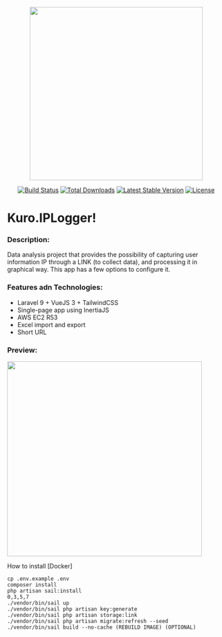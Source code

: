 <p align="center"><a href="https://laravel.com" target="_blank"><img src="https://raw.githubusercontent.com/laravel/art/master/logo-lockup/5%20SVG/2%20CMYK/1%20Full%20Color/laravel-logolockup-cmyk-red.svg" width="400"></a></p>

<p align="center">
<a href="https://travis-ci.org/laravel/framework"><img src="https://travis-ci.org/laravel/framework.svg" alt="Build Status"></a>
<a href="https://packagist.org/packages/laravel/framework"><img src="https://img.shields.io/packagist/dt/laravel/framework" alt="Total Downloads"></a>
<a href="https://packagist.org/packages/laravel/framework"><img src="https://img.shields.io/packagist/v/laravel/framework" alt="Latest Stable Version"></a>
<a href="https://packagist.org/packages/laravel/framework"><img src="https://img.shields.io/packagist/l/laravel/framework" alt="License"></a>
</p>

# Kuro.IPLogger!
### Description: 
Data analysis project that provides the possibility of capturing user information IP through a LINK (to collect data), and processing it in graphical way. This app has a few options to configure it.

### Features adn Technologies:
* Laravel 9 + VueJS 3 + TailwindCSS
* Single-page app using InertiaJS
* AWS EC2 R53
* Excel import and export
* Short URL

### Preview:
<p> <img src="https://kuronneko.github.io/assets/img/portfolioip.png" width="450"> </p>

How to install [Docker]

    cp .env.example .env
    composer install
    php artisan sail:install
    0,3,5,7
    ./vendor/bin/sail up
    ./vendor/bin/sail php artisan key:generate
    ./vendor/bin/sail php artisan storage:link
    ./vendor/bin/sail php artisan migrate:refresh --seed
    ./vendor/bin/sail build --no-cache (REBUILD IMAGE) (OPTIONAL)
